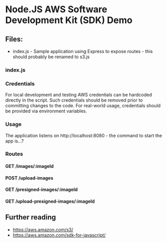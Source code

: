 # Node.JS AWS Software Development Kit (SDK) Demo

## Files:
* index.js - Sample application using Express to expose routes - this should probably be renamed to s3.js

### index.js

### Credentials

For local development and testing AWS credentials can be hardcoded directly in the script. Such credentials should be removed prior to committing changes to the code. For real-world usage, credentials should be provided via environment variables.

### Usage

The application listens on http://localhost:8080 - the command to start the app is...?

### Routes

#### GET /images/:imageId

#### POST /upload-images

#### GET /presigned-images/:imageId

#### GET /upload-presigned-images/:imageId

## Further reading

* https://aws.amazon.com/s3/
* https://aws.amazon.com/sdk-for-javascript/
